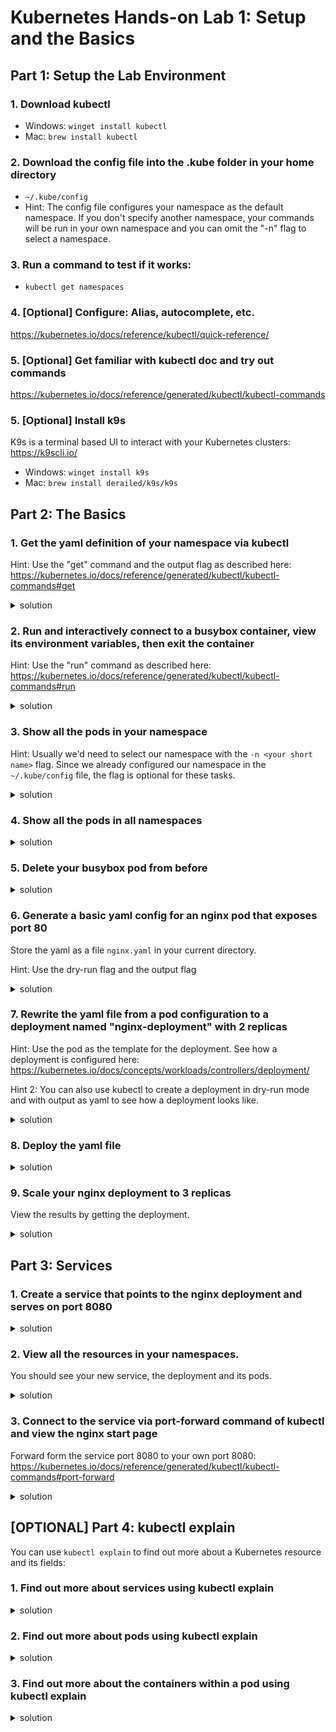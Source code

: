 # Kubernetes Hands-on Lab 1: Setup and the Basics

## Part 1: Setup the Lab Environment

### 1. Download kubectl
- Windows: `winget install kubectl`
- Mac: `brew install kubectl`

### 2. Download the config file into the .kube folder in your home directory
- `~/.kube/config`
- Hint: The config file configures your namespace as the default namespace. If you don't specify another namespace, your commands will be run in your own namespace and you can omit the "-n" flag to select a namespace. 

### 3. Run a command to test if it works:
- `kubectl get namespaces`

### 4. [Optional] Configure: Alias, autocomplete, etc.
https://kubernetes.io/docs/reference/kubectl/quick-reference/

### 5. [Optional] Get familiar with kubectl doc and try out commands
https://kubernetes.io/docs/reference/generated/kubectl/kubectl-commands

### 5. [Optional] Install k9s 
K9s is a terminal based UI to interact with your Kubernetes clusters: https://k9scli.io/
- Windows: `winget install k9s`
- Mac: `brew install derailed/k9s/k9s`

## Part 2: The Basics

### 1. Get the yaml definition of your namespace via kubectl 
Hint: Use the "get" command and the output flag as described here: https://kubernetes.io/docs/reference/generated/kubectl/kubectl-commands#get
<details><summary>solution</summary><p>

```bash
kubectl get ns <your short name> -o yaml
```
</p></details>

### 2. Run and interactively connect to a busybox container, view its environment variables, then exit the container
Hint: Use the "run" command as described here: https://kubernetes.io/docs/reference/generated/kubectl/kubectl-commands#run
<details><summary>solution</summary><p>

```bash
kubectl run busybox --image=busybox -it
env
exit
```
</p></details>

### 3. Show all the pods in your namespace
Hint: Usually we'd need to select our namespace with the `-n <your short name>` flag. Since we already configured our namespace in the `~/.kube/config` file, the flag is optional for these tasks.
<details><summary>solution</summary><p>

```bash
kubectl get pods
```
</p></details>

### 4. Show all the pods in all namespaces
<details><summary>solution</summary><p>

```bash
kubectl get pods --all-namespaces
```
</p></details>

### 5. Delete your busybox pod from before
<details><summary>solution</summary><p>

```bash
kubectl delete pod busybox
```
</p></details>

### 6. Generate a basic yaml config for an nginx pod that exposes port 80
Store the yaml as a file `nginx.yaml` in your current directory.

Hint: Use the dry-run flag and the output flag
<details><summary>solution</summary><p>

```bash
kubectl run nginx --image=nginx --port=80 --dry-run=client -o yaml > nginx.yaml
```
</p></details>

### 7. Rewrite the yaml file from a pod configuration to a deployment named "nginx-deployment" with 2 replicas
Hint: Use the pod as the template for the deployment. See how a deployment is configured here: https://kubernetes.io/docs/concepts/workloads/controllers/deployment/

Hint 2: You can also use kubectl to create a deployment in dry-run mode and with output as yaml to see how a deployment looks like.
<details><summary>solution</summary><p>

```yaml
apiVersion: apps/v1
kind: Deployment
metadata:
  name: nginx-deployment
  labels:
    app: nginx
spec:
  replicas: 2
  selector:
    matchLabels:
      app: nginx
  template:
    metadata:
      labels:
        app: nginx
    spec:
      containers:
      - image: nginx
        name: nginx
        ports:
        - containerPort: 80
      dnsPolicy: ClusterFirst
      restartPolicy: Always
```
</p></details>

### 8. Deploy the yaml file
<details><summary>solution</summary><p>

```bash
kubectl create -f nginx.yaml
```
</p></details>

### 9. Scale your nginx deployment to 3 replicas
View the results by getting the deployment.
<details><summary>solution</summary><p>

```bash
kubectl scale --replicas=3 deployment/nginx-deployment
kubectl get deployment
```
</p></details>



## Part 3: Services

### 1. Create a service that points to the nginx deployment and serves on port 8080
<details><summary>solution</summary><p>

```bash
kubectl expose deployment nginx-deployment --port=8080 --target-port=80
```
</p></details>

### 2. View all the resources in your namespaces.
You should see your new service, the deployment and its pods.
<details><summary>solution</summary><p>

```bash
kubectl get all
```
</p></details>

### 3. Connect to the service via port-forward command of kubectl and view the nginx start page
Forward form the service port 8080 to your own port 8080: https://kubernetes.io/docs/reference/generated/kubectl/kubectl-commands#port-forward

<details><summary>solution</summary><p>

```bash
kubectl port-forward service/nginx-deployment 8080:8080
# Open http://localhost:8080/ in a browser 
```
</p></details>


## [OPTIONAL] Part 4: kubectl explain
You can use `kubectl explain` to find out more about a Kubernetes resource and its fields:

### 1. Find out more about services using kubectl explain
<details><summary>solution</summary><p>

```bash
kubectl explain services
```
</p></details>

 ### 2. Find out more about pods using kubectl explain
<details><summary>solution</summary><p>

```bash
kubectl explain pods
```
</p></details>

 ### 3. Find out more about the containers within a pod using kubectl explain
<details><summary>solution</summary><p>

```bash
kubectl explain pods.spec.containers
```
</p></details>

